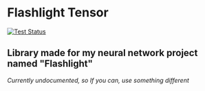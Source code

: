 # Flashlight Tensor

[![Test Status](https://github.com/Bejmach/flashlight_tensor/actions/workflows/test.yml/badge.svg?event=push)](https://github.com/Bejmach/flashlight_tensor/actions)

## Library made for my neural network project named "Flashlight"

*Currently undocumented, so If you can, use something different*

